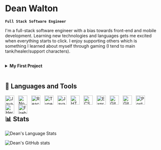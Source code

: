 # Dean Walton

**`Full Stack Software Engineer`**

I'm a full-stack software engineer with a bias towards front-end and mobile development. Learning new technologies and languages gets me excited when everything starts to click. I enjoy supporting others which is something I learned about myself through gaming (I tend to main tank/healer/support characters).

<br />
<details>
    <summary><b>My First Project</b></summary>
        The first project I made was to help my Japanese students and Japanese teachers of English.
        <br> 
        It was a static page that randomized the order of letters in a word: 
        <i> pelap -> apple </i>
        <br>
        or randomized the order of words in a sentence: 
        <i> like cats I -> I like cats </i>
        <br/>
        <br/>
        It helped increased vocabulary retention/word order amongst students and gave teachers a game they could use at any time. This sparked my desire to continue learning and build up my software engineering skills. It is the original idea to my vocab game repo.
</details>
<br/>

## 🧰 Languages and Tools

<img align="left" alt="JavaScript" width="30px" style="padding-right: 10px;" src="https://cdn.jsdelivr.net/gh/devicons/devicon/icons/javascript/javascript-original.svg" />
<img align="left" alt="NodeJS" width="30px" style="padding-right: 10px;" src="https://cdn.jsdelivr.net/gh/devicons/devicon/icons/nodejs/nodejs-original.svg" />
<img align="left" alt="React" width="30px" style="padding-right:10px;" src="https://cdn.jsdelivr.net/gh/devicons/devicon/icons/react/react-original.svg" />
<img align="left" alt="TypeScript" width="30px" style="padding-right: 10px;" src="https://cdn.jsdelivr.net/gh/devicons/devicon/icons/typescript/typescript-original.svg" />
<img align="left" alt="Java" width="30px" style="padding-right:10px;" src="https://cdn.jsdelivr.net/gh/devicons/devicon/icons/java/java-original.svg" />
<img align="left" alt="HTML" width="30px" style="padding-right: 10px;" src="https://cdn.jsdelivr.net/gh/devicons/devicon/icons/html5/html5-original.svg" />
<img align="left" alt="CSS" width="30px" style="padding-right: 10px;" src="https://cdn.jsdelivr.net/gh/devicons/devicon/icons/css3/css3-original.svg" />
<img align="left" alt="Express.js" width="30px" style="padding-right:10px;" src="https://cdn.jsdelivr.net/gh/devicons/devicon/icons/express/express-original.svg" />
<img align="left" alt="Git" width="30px" style="padding-right:10px;" src="https://cdn.jsdelivr.net/gh/devicons/devicon/icons/git/git-original.svg" />
<img align="left" alt="GitHub" width="30px" style="padding-right:10px;" src="https://cdn.jsdelivr.net/gh/devicons/devicon/icons/github/github-original.svg" />
<img align="left" alt="PostgreSQL" width="30px" style="padding-right:10px;" src="https://cdn.jsdelivr.net/gh/devicons/devicon/icons/postgresql/postgresql-original.svg" />
<img align="left" alt="Heroku" width="30px" style="padding-right:10px;" src="https://cdn.jsdelivr.net/gh/devicons/devicon/icons/heroku/heroku-plain.svg" />
<img align="left" alt="Firebase" width="30px" style="padding-right:10px;" src="https://cdn.jsdelivr.net/gh/devicons/devicon/icons/firebase/firebase-plain.svg" />

<br />
<br />

## 📊 Stats

![Dean's Language Stats](https://github-readme-stats.vercel.app/api/top-langs/?username=gomizilla&layout=compact&theme=nord&hide_border=true)

![Dean's GitHub stats](https://github-readme-stats.vercel.app/api?username=gomizilla&count_private=true&show_icons=true&theme=nord&hide_border=true)
